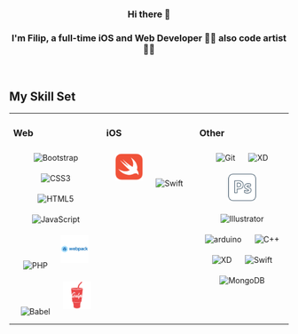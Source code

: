### <div align="center">Hi there 👋
  

### <div align="center">I'm Filip, a full-time iOS and Web Developer 👨‍💻 also code artist 🧑‍🎨
  
<br/>  


## My Skill Set  
<table><tr><td valign="top" width="33%">

### Web  
<div align="center">   
<img style="margin: 10px" src="https://profilinator.rishav.dev/skills-assets/bootstrap-plain.svg" alt="Bootstrap" height="50" />  
<img style="margin: 10px" src="https://profilinator.rishav.dev/skills-assets/css3-original-wordmark.svg" alt="CSS3" height="50" />  
<img style="margin: 10px" src="https://profilinator.rishav.dev/skills-assets/html5-original-wordmark.svg" alt="HTML5" height="50" />  
<img style="margin: 10px" src="https://profilinator.rishav.dev/skills-assets/javascript-original.svg" alt="JavaScript" height="50" />  
<img style="margin: 10px" src="https://profilinator.rishav.dev/skills-assets/php-original.svg" alt="PHP" height="50" />  
<img style="margin: 10px" src="https://raw.githubusercontent.com/devicons/devicon/d00d0969292a6569d45b06d3f350f463a0107b0d/icons/webpack/webpack-original-wordmark.svg" alt="Webpack" height="50" />  
<img style="margin: 10px" src="https://www.vectorlogo.zone/logos/babeljs/babeljs-icon.svg" alt="Babel" height="50" />  
<img style="margin: 10px" src="https://raw.githubusercontent.com/devicons/devicon/master/icons/gulp/gulp-plain.svg" alt="PHP" height="50" />  
</div></td><td valign="top" width="33%">

### iOS  
<div align="center">   
  <img style="margin: 10px" src="https://raw.githubusercontent.com/devicons/devicon/master/icons/swift/swift-original.svg" alt="Swift" height="50" />   
  <img style="margin: 10px" src="https://www.vectorlogo.zone/logos/apple_objectivec/apple_objectivec-icon.svg" alt="Swift" height="50" />  
</div></td><td valign="top" width="33%">

### Other  
<div align="center">  

<img style="margin: 10px" src="https://profilinator.rishav.dev/skills-assets/git-scm-icon.svg" alt="Git" height="50" />  
<img style="margin: 10px" src="https://cdn.worldvectorlogo.com/logos/adobe-xd.svg" alt="XD" height="50" />  
<img style="margin: 10px" src="https://raw.githubusercontent.com/devicons/devicon/master/icons/photoshop/photoshop-line.svg" alt="XD" height="50" />  
<img style="margin: 10px" src="https://profilinator.rishav.dev/skills-assets/adobe_illustrator-icon.svg" alt="Illustrator" height="50" />  
<img style="margin: 10px" src="https://cdn.worldvectorlogo.com/logos/arduino-1.svg" alt="arduino" width="40" height="40"/>
<img style="margin: 10px" src="https://profilinator.rishav.dev/skills-assets/cplusplus-original.svg" alt="C++" height="50" /> 
<img style="margin: 10px" src="https://www.vectorlogo.zone/logos/getpostman/getpostman-icon.svg" alt="XD" height="50" /> 
<img style="margin: 10px" src="https://raw.githubusercontent.com/bestofjs/bestofjs-webui/8665e8c267a0215f3159df28b33c365198101df5/public/logos/realm.svg" alt="Swift" height="50" /> 
<img style="margin: 10px" src="https://profilinator.rishav.dev/skills-assets/mongodb-original-wordmark.svg" alt="MongoDB" height="50" /> 

</div></td></tr></table>  
